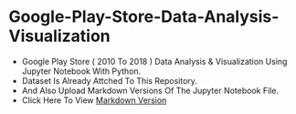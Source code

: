 # Google-Play-Store-Data-Analysis-Visualization
- Google Play Store ( 2010 To 2018 ) Data Analysis &amp; Visualization Using Jupyter Notebook With Python. 
- Dataset Is Already Attched To This Repository. 
-  And Also Upload Markdown Versions Of The Jupyter Notebook File.
- Click Here To View [Markdown Version](https://github.com/Nsadaa/Google-Play-Store-Data-Analysis-Visualization/blob/main/Files/Google%20Play%20Store%20Apps%20Data%20Analysis.md)

